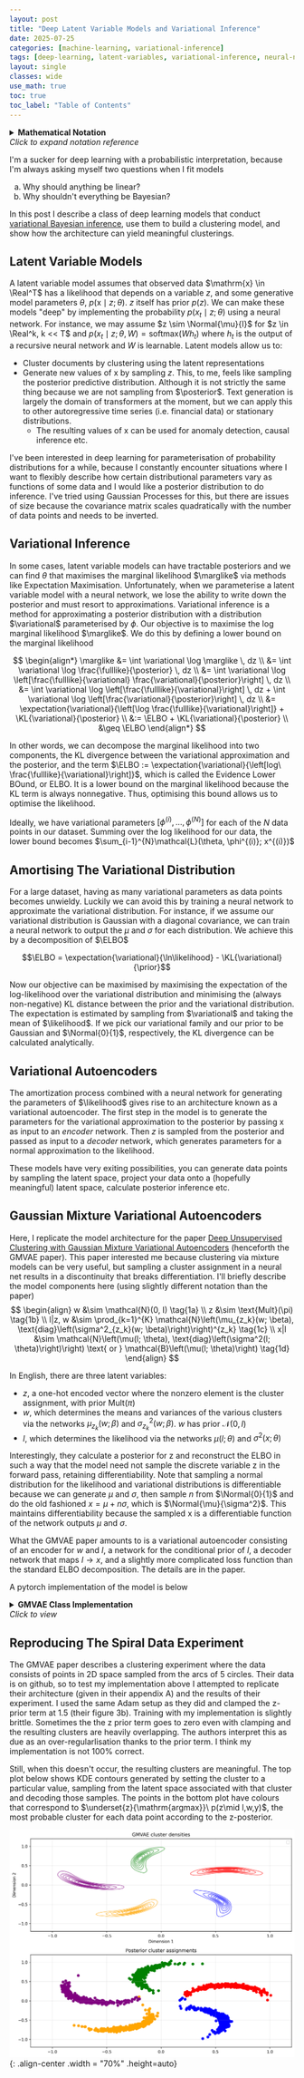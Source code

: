 ```yaml
---
layout: post
title: "Deep Latent Variable Models and Variational Inference"
date: 2025-07-25
categories: [machine-learning, variational-inference]
tags: [deep-learning, latent-variables, variational-inference, neural-networks]
layout: single
classes: wide
use_math: true
toc: true
toc_label: "Table of Contents"
---
```


<script type="text/x-mathjax-config">
    MathJax.Hub.Config({
    extensions: ["tex2jax.js"],
    jax: ["input/TeX", "output/HTML-CSS"],
    tex2jax: {
      inlineMath: [ ['$','$'], ["\\(","\\)"] ],
      displayMath: [ ['$$','$$'], ["\\[","\\]"] ],
      processEscapes: true
    },
    "HTML-CSS": { availableFonts: ["TeX"] }
  });
</script>
<script src="https://cdnjs.cloudflare.com/ajax/libs/mathjax/2.7.1/MathJax.js?config=TeX-AMS-MML_HTMLorMML" type="text/javascript"></script>

$\newcommand{\posterior}{ p(z|x;\theta)}$
$\newcommand{\prior}{ p(z)}$
$\newcommand{\likelihood}{ p(x|z;\theta)}$
$\newcommand{\marglike}{ p(x;\theta)}$
$\newcommand{\fulllike}{ p(x, z;\theta)}$
$\newcommand{\variational}{ q(z;\phi)}$
$\newcommand{\KL}[2]{ \text{KL}(#1 \parallel #2)}$
$\newcommand{\ELBO}{ \mathcal{L}(\theta, \phi; x)}$
$\newcommand{\expectation}[2]{ \mathbb{E}_{#1}[#2]}$
$\newcommand{\Normal}[2]{ \mathcal{N}(#1, #2)}$
$\newcommand{\Real}{ \mathbb{R}}$

<details>
  <summary>
    <strong>Mathematical Notation</strong>
    <br>
    <em>Click to expand notation reference</em>
  </summary>

**Probability Distributions:**

- $\posterior$ - Posterior distribution of latent variables given observed data
- $\prior$ - Prior distribution of latent variables
- $\likelihood$ - Likelihood of observed data given latent variables
- $\marglike$ - Marginal likelihood (evidence)
- $\fulllike$ - Joint distribution of observed and latent variables
- $\variational$ - Variational approximation to the posterior

**Key Terms:**

- $\ELBO$ - Evidence Lower BOund
- $\KL{q}{p}$ - Kullback-Leibler divergence from q to p

**Variables:**

- $x$ - Observed data
- $z$ - Latent variables
- $\theta$ - Generative model parameters
- $\phi$ - Variational parameters
- $w$ - Global latent variable (GMVAE)
- $l$ - Local/cluster-specific latent variable (GMVAE)

</details>

I'm a sucker for deep learning with a probabilistic interpretation, because I'm always asking myself two questions when I fit models
  
 <ol type="a">
  <li>Why should anything be linear?</li>
  <li>Why shouldn't everything be Bayesian?</li>
</ol>

In this post I describe a class of deep learning models that conduct [variational Bayesian inference](https://en.wikipedia.org/wiki/Variational_Bayesian_methods), use them to build a clustering model, and show how the architecture can yield meaningful clusterings.

## Latent Variable Models
A latent variable model assumes that observed data $\mathrm{x} \in \Real^T$ has a likelihood that depends on a variable $z$, and some generative model parameters $\theta$, $p(\mathrm{x} \mid z ; \theta)$. $z$ itself has prior $p(z)$. We can make these models "deep" by implementing the probability $p(x_t \mid z; \theta)$ using a neural network. For instance, we may assume $z \sim \Normal{\mu}{I}$ for $z \in \Real^k, k << T$ and $p(x_t\mid z; \theta, W) = \mathrm{softmax}(Wh_t)$ where $h_t$ is the output of a recursive neural network and $W$ is learnable. Latent models allow us to: 
- Cluster documents by clustering using the latent representations
- Generate new values of x by sampling $z$. This, to me, feels like sampling the posterior predictive distribution. Although it is not strictly the same thing because we are not sampling from $\posterior$. Text generation is largely the domain of transformers at the moment, but we can apply this to other autoregressive time series (i.e. financial data) or stationary distributions. 
    - The resulting values of x can be used for anomaly detection, causal inference etc. 

I've been interested in deep learning for parameterisation of probability distributions for a while, because I constantly encounter situations where I want to flexibly describe how certain distributional parameters vary as functions of some data and I would like a posterior distribution to do inference. I've tried using Gaussian Processes for this, but there are issues of size because the covariance matrix scales quadratically with the number of data points and needs to be inverted. 

## Variational Inference

In some cases, latent variable models can have tractable posteriors and we can find $\theta$ that maximises the marginal likelihood $\marglike$ via methods like Expectation Maximisation. Unfortunately, when we parameterise a latent variable model with a neural network, we lose the ability to write down the posterior and must resort to approximations. Variational inference is a method for approximating a posterior distribution with a distribution $\variational$ parameterised by $\phi$. Our objective is to maximise the log marginal likelihood $\marglike$. We do this by defining a lower bound on the marginal likelihood 

$$
\begin{align*}
\marglike &= \int \variational \log \marglike \, dz \\
&= \int \variational \log \frac{\fulllike}{\posterior} \, dz \\ 
&= \int \variational \log \left[\frac{\fulllike}{\variational} \frac{\variational}{\posterior}\right] \, dz \\ 
&= \int \variational \log \left[\frac{\fulllike}{\variational}\right] \, dz + \int \variational \log \left[\frac{\variational}{\posterior}\right] \, dz \\
&= \expectation{\variational}{\left[\log \frac{\fulllike}{\variational}\right]} + \KL{\variational}{\posterior} \\ 
&:= \ELBO + \KL{\variational}{\posterior} \\
&\geq \ELBO
\end{align*}
 $$

In other words, we can decompose the marginal likelihood into two components, the KL divergence between the variational approximation and the posterior, and the term $\ELBO := \expectation{\variational}{\left[log\ \frac{\fulllike}{\variational}\right]}$, which is called the Evidence Lower BOund, or ELBO. It is a lower bound on the marginal likelihood because the KL term is always nonnegative. Thus, optimising this bound allows us to optimise the likelihood. 

Ideally, we have variational parameters $[\phi^{(i)}, ...,\phi^{(N)}]$ for each of the $N$ data points in our dataset. Summing over the log likelihood for our data, the lower bound becomes $\sum_{i-1}^{N}\mathcal{L}(\theta, \phi^{(i)}; x^{(i)})$ 

## Amortising The Variational Distribution

For a large dataset, having as many variational parameters as data points becomes unwieldy. Luckily we can avoid this by training a neural network to approximate the variational distribution. For instance, if we assume our variational distribution is Gaussian with a diagonal covariance, we can train a neural network to output the $\mu$ and $\sigma$ for each distribution. We achieve this by a decomposition of $\ELBO$

$$\ELBO = \expectation{\variational}{\ln\likelihood} - \KL{\variational}{\prior}$$

Now our objective can be maximised by maximising the expectation of the log-likelihood over the variational distribution and minimising the (always non-negative) KL distance between the prior and the variational distribution. The expectation is estimated by sampling from $\variational$ and taking the mean of $\likelihood$. If we pick our variational family and our prior to be Gaussian and $\Normal{0}{1}$, respectively, the KL divergence can be calculated analytically. 

## Variational Autoencoders

The amortization process combined with a neural network for generating the parameters of $\likelihood$ gives rise to an architecture known as a variational autoencoder. The first step in the model is to generate the parameters for the variational approximation to the posterior by passing x as input to an *encoder* network. Then $z$ is sampled from the posterior and passed as input to a *decoder* network, which generates parameters for a normal approximation to the likelihood.

These models have very exiting possibilities, you can generate data points by sampling the latent space, project your data onto a (hopefully meaningful) latent space, calculate posterior inference etc.

## Gaussian Mixture Variational Autoencoders

Here, I replicate the model architecture for the paper [Deep Unsupervised Clustering with Gaussian Mixture Variational Autoencoders](https://arxiv.org/abs/1611.02648) (henceforth the GMVAE paper). This paper interested me because clustering via mixture models can be very useful, but sampling a cluster assignment in a neural net results in a discontinuity that breaks differentiation. I'll briefly describe the model components here (using slightly different notation than the paper)
$$
\begin{align}
w &\sim \mathcal{N}(0, I) \tag{1a} \\
z &\sim \text{Mult}(\pi) \tag{1b} \\
l|z, w &\sim \prod_{k=1}^{K} \mathcal{N}\left(\mu_{z_k}(w; \beta), \text{diag}\left(\sigma^2_{z_k}(w; \beta)\right)\right)^{z_k} \tag{1c} \\
x|l &\sim \mathcal{N}\left(\mu(l; \theta), \text{diag}\left(\sigma^2(l; \theta)\right)\right) \text{ or } \mathcal{B}\left(\mu(l; \theta)\right) \tag{1d}
\end{align}
$$

In English, there are three latent variables:

- $z$, a one-hot encoded vector where the nonzero element is the cluster assignment, with prior $\text{Mult}(\pi)$
- $w$, which determines the means and variances of the various clusters via the networks $\mu_{z_k}(w; \beta)$ and $\sigma^2_{z_k}(w; \beta)$. $w$ has prior $\mathcal{N}(0, I)$
- $l$, which determines the likelihood via the networks $\mu(l; \theta)$ and $\sigma^2(x; \theta)$

Interestingly, they calculate a posterior for z and reconstruct the ELBO in such a way that the model need not sample the discrete variable z in the forward pass, retaining differentiability. Note that sampling a normal distribution for the likelihood and variational distributions is differentiable because we can generate $\mu$ and $\sigma$, then sample $n$ from $\Normal{0}{1}$ and do the old fashioned $x = \mu + n\sigma$, which is $\Normal{\mu}{\sigma^2}$. This maintains differentiability because the sampled x is a differentiable function of the network outputs $\mu$ and $\sigma$.

What the GMVAE paper amounts to is a variational autoencoder consisting of an encoder for $w$ and $l$, a network for the conditional prior of $l$, a decoder network that maps $l \to x$, and a slightly more complicated loss function than the standard ELBO decomposition. The details are in the paper.

A pytorch implementation of the model is below

<details>
  <summary>
    <strong>GMVAE Class Implementation</strong>
    <br>
    <em>Click to view</em>
  </summary>

```python

    import torch
    from torch import nn
    import torch.nn.functional as F
    from torch.distributions import Normal, Categorical
    from collections import OrderedDict
    from typing import Tuple, Callable, Optional, List
    def layer_from_list(dims:list[int], name:str, norm = True, negative = True, act:Callable=nn.Tanh) -> nn.Module:
        """
        Create a sequential list of layers
        """
        layers = OrderedDict()
        for i in range(1,len(dims)):
            layers[f'{name}_{i}'] = nn.Linear(dims[i-1], dims[i])
            if not (negative and i == len(dims)-1): #Skip last decoder activation to get negative reconstructions
                layers[f"{name}_activ_{i}"] = act()
            if norm and i < len(dims)-1:
                layers[f"{name}_norm_{i}"] = nn.LayerNorm(dims[i])
        return nn.Sequential(layers)


    class GMVAE(nn.Module):
        def __init__(
            self,
            input_dim: int,
            w_dim: int,
            l_dim: int,
            enc_dim: List[int],
            dec_dim: List[int],
            k: int = 2,
            xav: bool = False
        ) -> None:
            """
            Gaussian Mixture Variational Autoencoder (GMVAE) implementation.
            
            This model learns a hierarchical latent representation with three latent variables:
            - w: A continuous latent variable that captures global structure
            - l: A continuous latent variable that captures local/cluster-specific structure
            - z: A discrete latent variable for cluster assignment (categorical)
            
            The generative model follows: p(x|l) * p(l|w,z) * p(w) * p(z)
            where p(l|w,z) is a mixture of Gaussians conditioned on w and cluster z.
            
            Args:
                input_dim (int): Dimensionality of input data
                w_dim (int): Dimensionality of global latent variable w
                l_dim (int): Dimensionality of local latent variable l
                enc_dim (list[int]): Hidden layer dimensions for encoder network
                dec_dim (list[int]): Hidden layer dimensions for decoder network
                k (int, optional): Number of mixture components/clusters. Defaults to 2.
                xav (bool, optional): Whether to use Xavier initialization. Defaults to False.
                
            Architecture:
                - Encoder: maps x -> (w_mu, w_sigma, l_mu, l_sigma)
                - Decoder: maps l -> (x_mu, x_sigma) 
                - Prior network: maps w -> cluster-specific parameters for p(l|w,z)
            """
            
            """
            GMVAE

            note that instead of x for the latent dim, I use x for the input and l for the latent dimension
            """
            super().__init__()
            self.input_dim = input_dim
            self.k = k
            self.w_dim = w_dim
            self.l_dim = l_dim
            self.cat_dist = Categorical(probs=torch.FloatTensor([1 / k] * k))

            self.decoder = layer_from_list([l_dim] + dec_dim + [input_dim * 2], "decoder")
            # Varational networks. First 2*w_dim outputs are mu and ln_sigmas for the w, the remainder are the l dim
            enc_dim = [input_dim] + enc_dim + [w_dim * 2 + l_dim * 2]
            self.encoder = layer_from_list(enc_dim, "encoder", norm=False, act = nn.ReLU)
            # p(l|w,z) network for conditional prior and z posterior inference
            # input is w_dim dim
            # The outputs are 2k * l_dim which are chunked in to k tensors
            # The first l_dim in each chunk are the means for that cluster, the remainder are log variances
            self.p_l_network = layer_from_list([w_dim, 120, l_dim * 2 * self.k], "p(x|w,z)", act=nn.Tanh, norm=False)

            if xav:
                for m in self.modules():
                    if isinstance(m, nn.Linear):
                        # Xavier/Glorot initialization for linear layers
                        nn.init.xavier_uniform_(m.weight)
                        if m.bias is not None:
                            nn.init.constant_(m.bias, 0)

        def reparameterise(
            self,
            mu: torch.Tensor,
            ln_sigma: torch.Tensor,
        ) -> torch.Tensor:
            eps = torch.randn_like(mu)

            l = mu + ln_sigma.exp() * eps
            return l

        def cluster_params(self, params: torch.Tensor, z: torch.Tensor) -> Tuple[torch.Tensor, torch.Tensor]:
            """
            Get the appropriate cluster parameters given the cluster assignments z
            """

            clusters = torch.chunk(params, self.k, -1)
            # z is (batch_size,), mus and ln_sigmas are tuples of (batch_size, latent_dim)
            # Stack mus and ln_sigmas to shape (k, batch_size, latent_dim)
            clusters_stacked = torch.stack(clusters, dim=0)
            selected_clusters = clusters_stacked[z, torch.arange(z.size(0))]
            mu, ln_sigma = torch.chunk(selected_clusters, 2, dim=-1)

            return mu, ln_sigma
        
        def sample(self, N: int = 1000, z: Optional[List[int]] = None, w: Optional[List[float]] = None) -> torch.Tensor:
            device = next(self.parameters()).device
            if w is None:
                w = torch.distributions.MultivariateNormal(torch.zeros((self.w_dim)), torch.eye(self.w_dim)).sample((N,)).to(device)
            if z is None:
                z = torch.distributions.Categorical([1/self.k] * self.k).sample(N).to(device)
            
            cp = self.p_l_network(w)
            l_mu, l_sigma = self.cluster_params(cp, z)

            l = self.reparameterise(l_mu, l_sigma)

            y_mu, y_ln_sigma = torch.chunk(self.decoder(l),2, dim = -1)

            y = self.reparameterise(y_mu, y_ln_sigma)
            return y


        def forward(self, x: torch.FloatTensor, cluster_params: bool = True) -> Tuple[torch.Tensor, torch.Tensor, Optional[torch.Tensor], torch.Tensor, torch.Tensor, torch.Tensor, torch.Tensor, torch.Tensor]:
            device = x.device
            h = self.encoder(x)
            w_params, l_params = torch.split(h, [self.w_dim * 2, self.l_dim * 2], dim=-1)
            w_mu, w_ln_sigma = torch.chunk(w_params, 2, dim=-1)
            l_mu, l_ln_sigma = torch.chunk(l_params, 2, dim=-1)

            w = self.reparameterise(w_mu, w_ln_sigma)
            l = self.reparameterise(l_mu, l_ln_sigma)

            cp = None
            if cluster_params:
                cp = self.p_l_network(w)

            recon_mu, recon_ln_sigma = torch.chunk(self.decoder(l), 2, dim=-1)

            return recon_mu, recon_ln_sigma, cp, w_mu, w_ln_sigma, l_mu, l_ln_sigma, l

        def conditional_prior(self, w_mu: torch.Tensor, w_ln_sigma: torch.Tensor, l_mu: torch.Tensor, l_ln_sigma: torch.Tensor, L: int = 5) -> torch.Tensor:
            result = 0
            for _ in range(L):
                w_j = self.reparameterise(w_mu, w_ln_sigma)
                l_j = self.reparameterise(l_mu, l_ln_sigma)
                cp = self.p_l_network(w_j)
                clusters = torch.chunk(cp, self.k, dim = -1)
                z_posterior = torch.chunk(self.cluster_posterior(cp, l_j), self.k, 0)
                for k in range(self.k):
                    cluster_param = clusters[k]
                    z_posterior_k = z_posterior[k]
                    mu, ln_sigma = torch.chunk(cluster_param, 2, dim = -1)
                    q_var = (2 * l_ln_sigma).exp()  # q variance
                    p_var = (2 * ln_sigma).exp()
                    KL = (0.5 *(q_var/p_var + 2*ln_sigma - 2*l_ln_sigma - 1 + (l_mu - mu).pow(2)/p_var)).sum(dim = -1)
                    result += z_posterior_k*KL
            return (result/L).mean()

        def cluster_posterior(
            self,
            cp_params: torch.FloatTensor,
            latent: torch.Tensor,
        ) -> torch.FloatTensor:
            # split into k chunks
            clusters = torch.chunk(cp_params, self.k, -1)

            # joint distributions
            log_joint = [-1] * self.k
            for k in range(self.k):
                # select params for k_th cluster
                mu, ln_sigma = torch.chunk(clusters[k], 2, dim=-1)
                # p(z_k = 1, x)
                log_joint[k] = (
                    torch.distributions.Independent(
                        torch.distributions.Normal(mu, ln_sigma.exp()), 1
                    )
                    .log_prob(latent)
                ) + torch.log(torch.tensor(1.0 / self.k, device=latent.device))
            # Stack on new dim corresponding to the joint probabilit for nonzero assignment for that cluster p(z_k =1 , x)
            log_joint = torch.stack(log_joint, dim=0)

            # Sum over z_k dim to get marginal p(x) for latent
            log_marginal = torch.logsumexp(log_joint, dim = 0)
            

            # P(z|x)
            return (log_joint - log_marginal).exp()

        def loss(
            self,
            x: torch.Tensor,
            w_mu: torch.Tensor, 
            w_ln_sigma: torch.Tensor,
            l_mu: torch.Tensor,
            l_ln_sigma: torch.Tensor,
            cp: torch.Tensor,
            l: torch.Tensor,
            L: int = 30,
            lbd: float = 0
        ) -> Tuple[torch.Tensor, torch.Tensor, torch.Tensor, torch.Tensor, torch.Tensor, torch.Tensor]:
            z_posterior = self.cluster_posterior(cp, l)

            # q(l|x) samples
            variational_x = []
            for _ in range(L):
                l_sample = self.reparameterise(l_mu, l_ln_sigma)
                mc_recon_mu, mc_recon_ln_sigma = torch.chunk(self.decoder(l_sample), 2, dim=-1)
                log_prob = torch.distributions.Independent(
                    torch.distributions.Normal(mc_recon_mu, mc_recon_ln_sigma.exp()), 1
                ).log_prob(x)
                variational_x.append(log_prob)
            recon_loss = torch.stack(variational_x, dim=0).mean(dim=0).mean()

            conditional_loss = self.conditional_prior(w_mu, w_ln_sigma, l_mu, l_ln_sigma)
            w_loss = torch.mean(-0.5 * torch.sum(1 + 2*w_ln_sigma - w_mu.pow(2) - (2*w_ln_sigma).exp(), dim=-1))
            # discrete KL divergence
            uniform_prior = torch.log(torch.tensor(1.0 / self.k, device=x.device))
            z_kl = 0
            for k in range(self.k):
                q_z_k = z_posterior[k] + 1e-10
                z_kl += q_z_k * (torch.log(q_z_k) - uniform_prior)

            z_loss = torch.clamp(z_kl.mean(), min=lbd)
            return -1 * recon_loss + conditional_loss + w_loss + z_loss, recon_loss, conditional_loss, w_loss, z_loss, z_kl.mean()

```
</details>

## Reproducing The Spiral Data Experiment

The GMVAE paper describes a clustering experiment where the data consists of points in 2D space sampled from the arcs of 5 circles. Their data is on github, so to test my implementation above I attempted to replicate their architecture (given in their appendix A) and the results of their experiment. I used the same Adam setup as they did and clamped the z-prior term at 1.5 (their figure 3b). Training with my implementation is slightly brittle. Sometimes the the z prior term goes to zero even with clamping and the resulting clusters are heavily overlapping. The authors interpret this as due as an over-regularlisation thanks to the prior term. I think my implementation is not 100% correct. 

Still, when this doesn't occur, the resulting clusters are meaningful. The top plot below shows KDE contours generated by setting the cluster to a particular value, sampling from the latent space associated with that cluster and decoding those samples. The points in the bottom plot have colours that correspond to $\underset{z}{\mathrm{argmax}}\ p(z\mid l,w,y)$, the most probable cluster for each data point according to the z-posterior.

![png](/assets/images/GMVAE/all_cluster_densities.png){: .align-center .width = "70%" .height=auto}